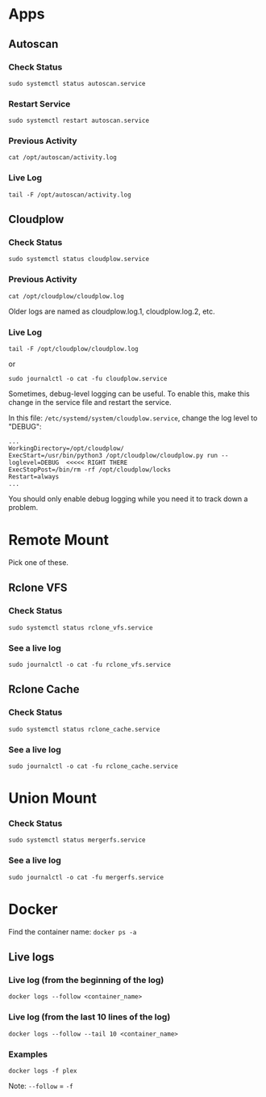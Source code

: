 # Apps

## Autoscan

### Check Status

```
sudo systemctl status autoscan.service
```

### Restart Service

```
sudo systemctl restart autoscan.service
```

### Previous Activity

```
cat /opt/autoscan/activity.log
```

### Live Log

```
tail -F /opt/autoscan/activity.log
```

## Cloudplow

### Check Status

```
sudo systemctl status cloudplow.service
```

### Previous Activity

```
cat /opt/cloudplow/cloudplow.log
```

Older logs are named as cloudplow.log.1, cloudplow.log.2, etc.

### Live Log

```
tail -F /opt/cloudplow/cloudplow.log
```

or

```
sudo journalctl -o cat -fu cloudplow.service
```

Sometimes, debug-level logging can be useful.  To enable this, make this change in the service file and restart the service.

In this file: `/etc/systemd/system/cloudplow.service`, change the log level to "DEBUG":

```
...
WorkingDirectory=/opt/cloudplow/
ExecStart=/usr/bin/python3 /opt/cloudplow/cloudplow.py run --loglevel=DEBUG  <<<<< RIGHT THERE
ExecStopPost=/bin/rm -rf /opt/cloudplow/locks
Restart=always
...
```

You should only enable debug logging while you need it to track down a problem.

# Remote Mount

Pick one of these.

## Rclone VFS

### Check Status

```
sudo systemctl status rclone_vfs.service
```

### See a live log

```
sudo journalctl -o cat -fu rclone_vfs.service
```

## Rclone Cache

### Check Status

```
sudo systemctl status rclone_cache.service
```

### See a live log

```
sudo journalctl -o cat -fu rclone_cache.service
```

# Union Mount

### Check Status

```
sudo systemctl status mergerfs.service
```

### See a live log

```
sudo journalctl -o cat -fu mergerfs.service
```

# Docker

Find the container name: `docker ps -a`

## Live logs

### Live log (from the beginning of the log)

```
docker logs --follow <container_name>
```

### Live log (from the last 10 lines of the log)

```
docker logs --follow --tail 10 <container_name>
```

### Examples

```
docker logs -f plex
```

Note: `--follow` = `-f`
